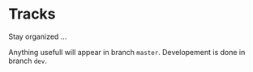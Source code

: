 Tracks
======

Stay organized ...

Anything usefull will appear in branch `master`. Developement is done in
branch `dev`.
